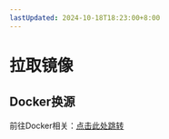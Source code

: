 ```yaml
---
lastUpdated: 2024-10-18T18:23:00+8:00
---
```


# 拉取镜像

## Docker换源

前往Docker相关：[点击此处跳转](/Docker/Docker换源)
